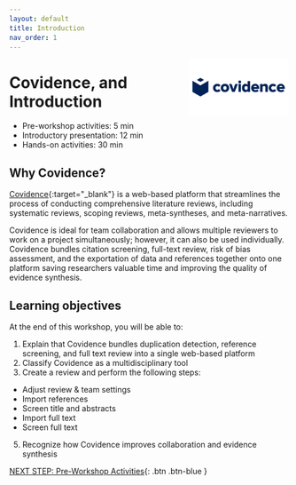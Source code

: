 ```yaml
---
layout: default
title: Introduction 
nav_order: 1
---
```

<img src="images/covidence.png" alt="image description" style="float:right;width:180px;"> 

# Covidence, and Introduction

- Pre-workshop activities: 5 min 
- Introductory presentation: 12 min
- Hands-on activities: 30 min

## Why Covidence? 

[Covidence](https://www.covidence.org/){:target="_blank"} is a web-based platform that streamlines the process of conducting comprehensive literature reviews, including systematic reviews, scoping reviews, meta-syntheses, and meta-narratives.

Covidence is ideal for team collaboration and allows multiple reviewers to work on a project simultaneously; however, it can also be used individually. Covidence bundles citation screening, full-text review, risk of bias assessment, and the exportation of data and references together onto one platform saving researchers valuable time and improving the quality of evidence synthesis. 

## Learning objectives

At the end of this workshop, you will be able to:

1. Explain that Covidence bundles duplication detection, reference screening, and full text review into a single web-based platform
2. Classify Covidence as a multidisciplinary tool
3. Create a review and perform the following steps:
- Adjust review & team settings
- Import references
- Screen title and abstracts
- Import full text
- Screen full text
5. Recognize how Covidence improves collaboration and evidence synthesis

[NEXT STEP: Pre-Workshop Activities](pre-workshop.html){: .btn .btn-blue }
